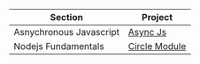 | Section                 | Project                                 |
| ----------------------- | --------------------------------------- |
| Asnychronous Javascript | [Async Js](./async-js/post.js)          |
| Nodejs Fundamentals     | [Circle Module](./fundamentals/circle/) |

